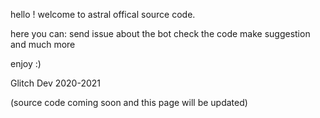hello ! welcome to astral offical source code.

here you can:
send issue about the bot
check the code
make suggestion 
and much more

enjoy :)

Glitch Dev 2020-2021

(source code coming soon and this page will be updated)
